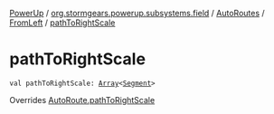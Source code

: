 [PowerUp](../../../index.md) / [org.stormgears.powerup.subsystems.field](../../index.md) / [AutoRoutes](../index.md) / [FromLeft](index.md) / [pathToRightScale](./path-to-right-scale.md)

# pathToRightScale

`val pathToRightScale: `[`Array`](https://kotlinlang.org/api/latest/jvm/stdlib/kotlin/-array/index.html)`<`[`Segment`](../../-segment/index.md)`>`

Overrides [AutoRoute.pathToRightScale](../../-auto-route/path-to-right-scale.md)

